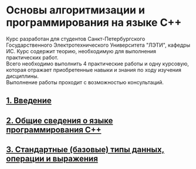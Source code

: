 # Основы алгоритмизации и программирования на языке С++

Курс разработан для студентов Санкт-Петербургского Государственного Электротехнического Университета "ЛЭТИ", кафедры ИС. Курс содержит теорию, необходимую для выполнения практических работ.<br>
Всего необходимо выполнить 4 практические  работы и одну курсовую, которая отражает приобретенные навыки и знания по ходу изучения дисциплины.<br>
Выполнение работы проходит с возможностью консультаций.<br>

## [1. Введение](/CPP_from_LETI/LETI_01/01.md)

## [2. Общие сведения о языке программирования C++](/CPP_from_LETI/LETI_01/02.md)

## [3. Стандартные (базовые) типы данных, операции и выражения](/CPP_from_LETI/LETI_01/03.md)